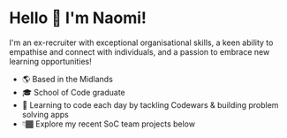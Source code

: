 # Hello 👋 I'm Naomi!

I'm an ex-recruiter with exceptional organisational skills, a keen ability to empathise and connect with individuals, and a passion to embrace new learning opportunities!  

- 🌎 Based in the Midlands 
- 🎓 School of Code graduate 
- 🧠 Learning to code each day by tackling Codewars & building problem solving apps
- 👇🏾 Explore my recent SoC team projects below

